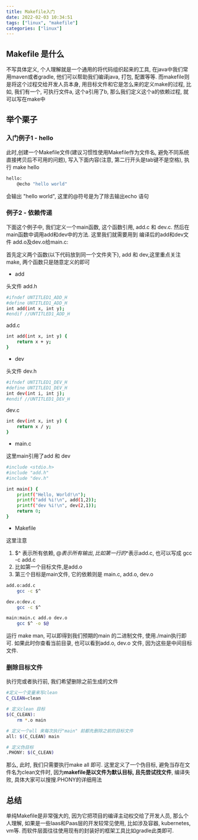 ```yaml
---
title: Makefile入门
date: 2022-02-03 10:34:51
tags: ["linux", "makefile"]
categories: ["linux"]
---
```


## Makefile 是什么

不写具体定义, 个人理解就是一个通用的将代码组织起来的工具, 在java中我们常用maven或者gradle, 他们可以帮助我们编译java, 打包, 配置等等. 而makefile则是将这个过程交给开发人员本身, 用目标文件和它是怎么来的定义make的过程, 比如, 我们有一个, 可执行文件a, 这个a引用了b, 那么我们定义这个a的依赖过程, 就可以写在make中

## 举个栗子
<!--more-->
### 入门例子1 - hello 
此时,创建一个Makefile文件(建议习惯性使用Makefile作为文件名, 避免不同系统直接拷贝后不可用的问题), 写入下面内容(注意, 第二行开头是tab键不是空格), 执行 make hello
```bash
hello:
	@echo "hello world"
```
会输出 "hello world", 这里的@符号是为了除去输出echo 语句

### 例子2 - 依赖传递

下面这个例子中, 我们定义一个main函数, 这个函数引用, add.c 和 dev.c. 然后在main函数中调用add和dev中的方法. 这里我们就需要用到 编译后的add和dev文件 add.o及dev.o给main.c: 


首先定义两个函数(以下代码放到同一个文件夹下), add 和 dev,这里重点关注make, 两个函数只是随意定义的即可

- add

头文件 add.h
```bash
#ifndef UNTITLED1_ADD_H
#define UNTITLED1_ADD_H
int add(int x, int y);
#endif //UNTITLED1_ADD_H
```

add.c
```bash
int add(int x, int y) {
    return x + y;
}
```

- dev

头文件 dev.h
```bash
#ifndef UNTITLED1_DEV_H
#define UNTITLED1_DEV_H
int dev(int i, int j);
#endif //UNTITLED1_DEV_H
```
dev.c
```bash
int dev(int x, int y) {
    return x / y;
}
```

- main.c

这里main引用了add 和 dev
```bash
#include <stdio.h>
#include "add.h"
#include "dev.h"

int main() {
    printf("Hello, World!\n");
    printf("add %i!\n", add(1,2));
    printf("dev %i!\n", dev(2,1));
    return 0;
}
```

- Makefile

这里注意
1. $^ 表示所有依赖, $@ 表示所有输出, 比如第一行的$^表示add.c, 也可以写成 gcc -c add.c
2. 比如第一个目标文件,是add.o
3. 第三个目标是main文件, 它的依赖则是 main.c, add.o, dev.o
```bash
add.o:add.c
	gcc -c $^

dev.o:dev.c
	gcc -c $^

main:main.c add.o dev.o
	gcc $^ -o $@
```
运行 make man, 可以即得到我们预期的main 的二进制文件, 使用./main执行即可. 如果此时你查看当前目录, 也可以看到add.o, dev.o 文件, 因为这些是中间目标文件.

### 删除目标文件

执行完或者执行前, 我们希望删除之前生成的文件
```bash
#定义一个变量来写clean 
C_CLEAN=clean

# 定义clean 目标
$(C_CLEAN):
	rm *.o main

# 定义一个all 来每次执行"main" 前都先删除之前的目标文件 	
all: $(C_CLEAN) main

# 定义伪目标
.PHONY: $(C_CLEAN)
```
那么, 此时, 我们只需要执行make all 即可. 这里定义了一个伪目标, 避免当存在文件名为clean文件时, 因为**makefile是以文件为默认目标, 且先尝试找文件**, 编译失败, 具体大家可以搜搜.PHONY的详细用法

## 总结

单纯Makefile是非常强大的, 因为它把项目的编译主动权交给了开发人员, 那么个人理解, 如果是一些Iaas和Paas层的开发较常见使用, 比如涉及容器, kubernetes, vm等. 而软件层面往往使用现有的封装好的框架工具比如gradle此类即可. 



